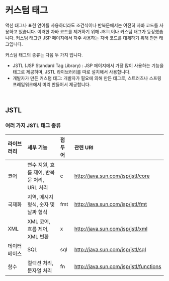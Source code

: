 # 커스텀 태그

액션 태그나 표현 언어를 사용하더라도 조건식이나 반복문에서는 여전히 자바 코드를 사용하고 있습니다. 이러한 자바 코드를 제거하기 위해 JSTL이나 커스텀 태그가 등장했습니다. 커스텀 태그란 JSP 페이지에서 자주 사용하는 자바 코드를 대체하기 위해 만든 태그입니다.

커스텀 태그의 종류는 다음 두 가지 입니다.

- JSTL (JSP Standard Tag Library) : JSP 페이지에서 가장 많이 사용하는 기능을 태그로 제공하며, JSTL 라이브러리를 따로 설치해서 사용합니다.
- 개발자가 만든 커스텀 태그: 개발자가 필요에 의해 만든 태그로, 스트러츠나 스프링 프레임워크에서 미리 만들어서 제공합니다.

&nbsp;

## JSTL

### 여러 가지 JSTL 태그 종류

| 라이브러리 | 세부 기능 | 접두어 | 관련 URI |
|:---|:---|:---|:---|
| 코어 | 변수 지원, 흐름 제어, 반복문 처리, URL 처리 | c | http://java.sun.com/jsp/jstl/core |
| 국제화 | 지역, 메시지 형식, 숫자 및 날짜 형식 | fmt | http://java.sun.com/jsp/jstl/fmt |
| XML | XML 코어, 흐름 제어, XML 변환 | x | http://java.sun.com/jsp/jstl/xml |
| 데이터 베이스 | SQL | sql | http://java.sun.com/jsp/jstl/sql |
| 함수 | 컬렉션 처리, 문자열 처리 | fn | http://java.sun.com/jsp/jstl/functions |

&nbsp;